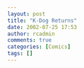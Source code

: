 ```yaml
---
layout: post
title: "K-Dog Returns"
date: 2002-07-25 17:53
author: rcadmin
comments: true
categories: [Comics]
tags: []
---
```

<!--more--><img src="http://dl.bitsmack.com/comics/20020725.gif" alt="" />
